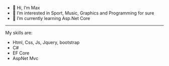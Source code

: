 - 👋 Hi, I’m Max
- 👀 I’m interested in Sport, Music, Graphics and Programming for sure
- 🌱 I’m currently learning Asp.Net Core

--------------------------------------------------------------------------

  My skills are:
- Html, Css, Js, Jquery, bootstrap
- C#
- EF Core
- AspNet Mvc
<!---
Maxvel62/Maxvel62 is a ✨ special ✨ repository because its `README.md` (this file) appears on your GitHub profile.
You can click the Preview link to take a look at your changes.
--->
